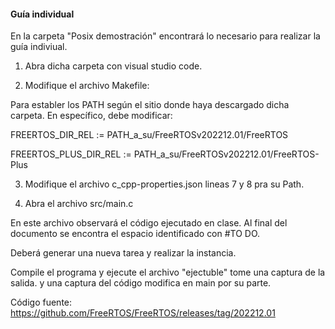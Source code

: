 #### Guía individual 

En la carpeta "Posix demostración" encontrará lo necesario para realizar la guía indiviual. 

1) Abra dicha carpeta con visual studio code. 

2) Modifique el archivo Makefile:

Para establer los PATH según el sitio donde haya descargado dicha carpeta. En específico, debe modificar: 

FREERTOS_DIR_REL := PATH_a_su/FreeRTOSv202212.01/FreeRTOS

FREERTOS_PLUS_DIR_REL := PATH_a_su/FreeRTOSv202212.01/FreeRTOS-Plus

3) Modifique el archivo c_cpp-properties.json lineas 7 y 8 pra su Path. 

4) Abra el archivo src/main.c 

En este archivo observará el código ejecutado en clase. Al final del documento se encontra el espacio identificado con #TO DO. 

Deberá generar una nueva tarea y realizar la instancia. 

Compile el programa y ejecute el archivo "ejectuble" tome una captura de la salida. y una captura del código modifica en main por su parte. 



Código fuente: https://github.com/FreeRTOS/FreeRTOS/releases/tag/202212.01
